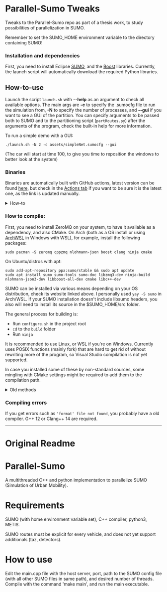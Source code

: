 # Parallel-Sumo Tweaks

Tweaks to the Parallel-Sumo repo as part of a thesis work, to study possibilities of parallelization in SUMO.

Remember to set the SUMO_HOME environment variable to the directory containing SUMO!

### Installation and dependencies

First, you need to install Eclipse [SUMO](https://eclipse.dev/sumo/), and the [Boost](https://www.boost.org/) libraries. Currently, the launch script will automatically download the required Python libraries.

## How-to-use

Launch the script `launch.sh` with **--help** as an argument to check all available options. The main args are **-c** to specify the .sumocfg file to run the simulation from, **-N** to specify the number of processes, and **--gui** if you want to see a GUI of the partition. You can specify arguments to be passed both to SUMO and to the partitioning script (`partRoutes.py`) after the arguments of the program, check the built-in help for more information.

To run a simple demo with a GUI:

```
./launch.sh -N 2 -c assets/simpleNet.sumocfg --gui
```

(The car will start at time 100, to give you time to reposition the windows to better look at the system)

### Binaries

Binaries are automatically built with GitHub actions, latest version can be found [here](https://github.com/filloax/Parallel-Sumo/suites/17581327676/artifacts/1004545522), but check in the [Actions tab](https://github.com/filloax/Parallel-Sumo/actions/workflows/build.yml) if you want to be sure it is the latest one, as the link is updated manually.

<details markdown="1">
<summary>How-to</summary>

The binaries are built on Ubuntu by GitHub and should work in any Linux x86_64 system. Download/clone this repository, create a bin folder inside it, download the binaries in the bin folder and you should be able to run launch.sh.

</details>

### How to compile:

First, you need to install ZeroMQ on your system, to have it available as a dependency, and also CMake. On Arch (both as a OS install or using [ArchWSL](https://github.com/yuk7/ArchWSL) in Windows with WSL), for example, install the following packages:

```
sudo pacman -S zeromq cppzmq nlohmann-json boost clang ninja cmake 
```

On Ubuntu/distros with apt:

```
sudo add-apt-repository ppa:sumo/stable && sudo apt update
sudo apt install sumo sumo-tools sumo-doc libzmq3-dev ninja-build nlohmann-json3-dev libboost-all-dev cmake libc++-dev
```

SUMO can be installed via various means depending on your OS distribution, check its website linked above. I personally used `yay -S sumo` in Arch/WSL. If your SUMO installation doesn't include libsumo headers, you also will need to install its source in the $SUMO_HOME/src folder.

The general process for building is:
- Run `configure.sh` in the project root
- `cd` to the `build` folder
- Run `ninja`

It is recommended to use Linux, or WSL if you're on Windows. Currently uses POSIX functions (mainly fork) that are hard to get rid of without rewriting more of the program, so Visual Studio compilation is not yet supported.

In case you installed some of these by non-standard sources, some mingling with CMake settings might be required to add them to the compilation path.

<details markdown="1">
<summary>Old methods</summary>

**On Windows**: approach I used was
- Install C compilers and toolkit via [MSYS2](https://www.msys2.org/), follow for instance the [VSCode guide to C++ dev on Windows](https://code.visualstudio.com/docs/cpp/config-mingw)
- Install **in the MSYS2 environment**\* (instead of UCRT64, as MSYS2 is POSIX-like) the base-devel and gcc packages: `pacman -S base-devel gcc`
- Optional: add msys64/usr/bin folder to PATH
- Run `make -f Makefile_win` command either in Powershell with msys folders in path, or from the msys2 terminal. Make sure you're running it in the project's folder!
</details>


### Compiling errors

If you get errors such as `'format' file not found`, you probably have a old compiler. G++ 12 or Clang++ 14 are required.

---

# Original Readme

# Parallel-Sumo
A multithreaded C++ and python implementation to parallelize SUMO (Simulation of Urban Mobility).

# Requirements
SUMO (with home environment variable set), C++ compiler, python3, METIS.

SUMO routes must be explicit for every vehicle, and does not yet support additionals (taz, detectors).

# How to use
Edit the main.cpp file with the host server, port, path to the SUMO config file (with all other SUMO files in same path), and desired number of threads. Compile with the command 'make main', and run the main executable.
